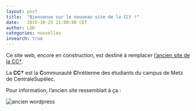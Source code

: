 ```yaml
---
layout: post
title:  "Bienvenue sur le nouveau site de la CC† !"
date:   2015-10-25 21:00:00 CET
author: LGD
categories: nouvelles
insearch: true
---
```


Ce site web, encore en construction, est destiné à remplacer [l’ancien site de la CC†](https://cccroixmetz.wordpress.com/).

La **CC†** est la **C**ommunauté **C**hrétienne des étudiants du campus de Metz de CentraleSupélec.

Pour information, l’ancien site ressemblait à ça :

<img alt="ancien wordpress" class="intense" src="{{ site.baseurl }}/img/wordpress_cc.png" />
